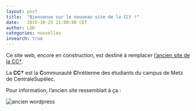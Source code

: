 ```yaml
---
layout: post
title:  "Bienvenue sur le nouveau site de la CC† !"
date:   2015-10-25 21:00:00 CET
author: LGD
categories: nouvelles
insearch: true
---
```


Ce site web, encore en construction, est destiné à remplacer [l’ancien site de la CC†](https://cccroixmetz.wordpress.com/).

La **CC†** est la **C**ommunauté **C**hrétienne des étudiants du campus de Metz de CentraleSupélec.

Pour information, l’ancien site ressemblait à ça :

<img alt="ancien wordpress" class="intense" src="{{ site.baseurl }}/img/wordpress_cc.png" />
